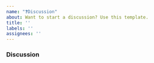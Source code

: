 ```yaml
---
name: "❓Discussion"
about: Want to start a discussion? Use this template.
title: ''
labels: ''
assignees: ''
---
```


<!--
Hello Gitcoiner!

Please use the template below for discussions about Gitcoin.
If it is general support you need, reach out to us at
gitcoin.co/slack

-->

### Discussion

[comment]: # "What conversation would you like to facilitate?"
